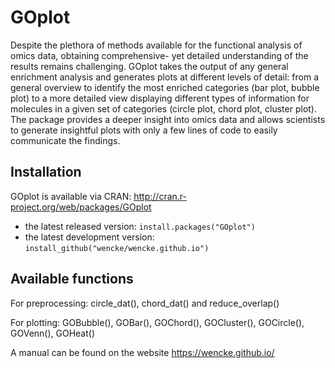 # GOplot

Despite the plethora of methods available for the functional analysis of omics data, obtaining comprehensive- yet detailed understanding of the results remains challenging. GOplot takes the output of any general enrichment analysis and generates plots at different levels of detail: from a general overview to identify the most enriched categories (bar plot, bubble plot) to a more detailed view displaying different types of information for molecules in a given set of categories (circle plot, chord plot, cluster plot). The package provides a deeper insight into omics data and allows scientists to generate insightful plots with only a few lines of code to easily communicate the findings. 

## Installation

GOplot is available via CRAN: http://cran.r-project.org/web/packages/GOplot

* the latest released version: `install.packages("GOplot")`
* the latest development version: `install_github("wencke/wencke.github.io")`

## Available functions

For preprocessing: circle_dat(), chord_dat() and reduce_overlap()

For plotting: GOBubble(), GOBar(), GOChord(), GOCluster(), GOCircle(), GOVenn(), GOHeat()

A manual can be found on the website https://wencke.github.io/
